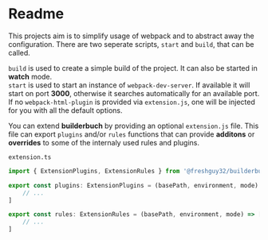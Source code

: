 # Readme

This projects aim is to simplify usage of webpack and to abstract away the configuration.
There are two seperate scripts, `start` and `build`, that can be called.

`build` is used to create a simple build of the project. It can also be started in **watch** mode. \
`start` is used to start an instance of `webpack-dev-server`. If available it will start on port **3000**, otherwise it searches automatically for an available port. If no `webpack-html-plugin` is provided via `extension.js`, one will be injected for you with all the default options.

You can extend **builderbuch** by providing an optional `extension.js` file. This file can export `plugins` and/or `rules` functions that can provide **additons** or **overrides** to some of the internaly used rules and plugins.

`extension.ts`

```ts
import { ExtensionPlugins, ExtensionRules } from '@freshguy32/builderbuch_cli/src/extendability'

export const plugins: ExtensionPlugins = (basePath, environment, mode) => [
    // ...
]

export const rules: ExtensionRules = (basePath, environment, mode) => [
    // ...
]
```